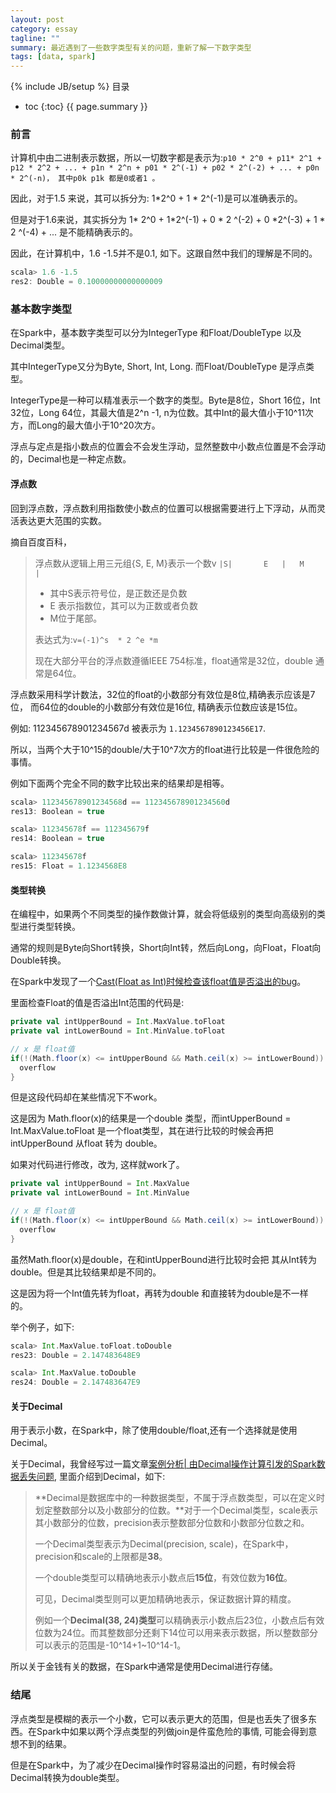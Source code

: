 ```yaml
---
layout: post
category: essay
tagline: ""
summary: 最近遇到了一些数字类型有关的问题，重新了解一下数字类型
tags: [data, spark]
---
```

{% include JB/setup %}
目录
* toc
{:toc}
{{ page.summary }}

### 前言

计算机中由二进制表示数据，所以一切数字都是表示为:`p10 * 2^0 + p11* 2^1 + p12 * 2^2 + ... + p1n * 2^n + p01 * 2^(-1) + p02 * 2^(-2) + ... + p0n * 2^(-n)， 其中p0k p1k 都是0或者1 。`

因此，对于1.5 来说，其可以拆分为: 1*2^0 + 1 * 2^(-1)是可以准确表示的。

但是对于1.6来说，其实拆分为 1* 2^0 + 1*2^(-1) + 0 * 2 ^(-2) + 0 *2^(-3) + 1 * 2 ^(-4) + ... 是不能精确表示的。

因此，在计算机中，1.6 -1.5并不是0.1, 如下。这跟自然中我们的理解是不同的。

```scala
scala> 1.6 -1.5
res2: Double = 0.10000000000000009
```



### 基本数字类型

在Spark中，基本数字类型可以分为IntegerType 和Float/DoubleType 以及Decimal类型。

其中IntegerType又分为Byte, Short, Int, Long.  而Float/DoubleType 是浮点类型。

IntegerType是一种可以精准表示一个数字的类型。Byte是8位，Short 16位，Int 32位，Long 64位，其最大值是2^n -1, n为位数。其中Int的最大值小于10^11次方，而Long的最大值小于10^20次方。

浮点与定点是指小数点的位置会不会发生浮动，显然整数中小数点位置是不会浮动的，Decimal也是一种定点数。

#### 浮点数

回到浮点数，浮点数利用指数使小数点的位置可以根据需要进行上下浮动，从而灵活表达更大范围的实数。

摘自百度百科，

>浮点数从逻辑上用三元组{S, E, M}表示一个数v `|S|       E   |   M      |`
>
>- 其中S表示符号位，是正数还是负数
>- E 表示指数位，其可以为正数或者负数
>- M位于尾部。
>
>表达式为:`v=(-1)^s  * 2 ^e *m`
>
>现在大部分平台的浮点数遵循IEEE 754标准，float通常是32位，double 通常是64位。

浮点数采用科学计数法，32位的float的小数部分有效位是8位,精确表示应该是7位， 而64位的double的小数部分有效位是16位, 精确表示位数应该是15位。

例如: 112345678901234567d 被表示为 `1.1234567890123456E17`.

所以，当两个大于10^15的double/大于10^7次方的float进行比较是一件很危险的事情。

例如下面两个完全不同的数字比较出来的结果却是相等。

```scala
scala> 112345678901234568d == 112345678901234560d
res13: Boolean = true

scala> 112345678f == 112345679f
res14: Boolean = true

scala> 112345678f
res15: Float = 1.1234568E8
```



#### 类型转换

在编程中，如果两个不同类型的操作数做计算，就会将低级别的类型向高级别的类型进行类型转换。

通常的规则是Byte向Short转换，Short向Int转，然后向Long，向Float，Float向Double转换。

在Spark中发现了一个[Cast(Float as Int)时候检查该float值是否溢出的bug](https://github.com/apache/spark/pull/27150)。

里面检查Float的值是否溢出Int范围的代码是:

```scala
private val intUpperBound = Int.MaxValue.toFloat
private val intLowerBound = Int.MinValue.toFloat

// x 是 float值
if(!(Math.floor(x) <= intUpperBound && Math.ceil(x) >= intLowerBound)) {
  overflow
}
```

但是这段代码却在某些情况下不work。

这是因为 Math.floor(x)的结果是一个double 类型，而intUpperBound = Int.MaxValue.toFloat 是一个float类型，其在进行比较的时候会再把intUpperBound 从float 转为 double。

如果对代码进行修改，改为, 这样就work了。

```scala
private val intUpperBound = Int.MaxValue
private val intLowerBound = Int.MinValue

// x 是 float值
if(!(Math.floor(x) <= intUpperBound && Math.ceil(x) >= intLowerBound)) {
  overflow
}
```

虽然Math.floor(x)是double，在和intUpperBound进行比较时会把 其从Int转为double。但是其比较结果却是不同的。

这是因为将一个Int值先转为float，再转为double 和直接转为double是不一样的。

举个例子，如下:

```scala
scala> Int.MaxValue.toFloat.toDouble
res23: Double = 2.147483648E9

scala> Int.MaxValue.toDouble
res24: Double = 2.147483647E9
```



#### 关于Decimal

用于表示小数，在Spark中，除了使用double/float,还有一个选择就是使用Decimal。

关于Decimal，我曾经写过一篇文章[案例分析\| 由Decimal操作计算引发的Spark数据丢失问题](https://mp.weixin.qq.com/s/yKFzO41l-2n617xICN2ObQ), 里面介绍到Decimal，如下:

> **Decimal是数据库中的一种数据类型，不属于浮点数类型，可以在定义时划定整数部分以及小数部分的位数。**对于一个Decimal类型，scale表示其小数部分的位数，precision表示整数部分位数和小数部分位数之和。
>
> 一个Decimal类型表示为Decimal(precision, scale)，在Spark中，precision和scale的上限都是**38**。
>
> 一个double类型可以精确地表示小数点后**15位**，有效位数为**16位**。
>
> 可见，Decimal类型则可以更加精确地表示，保证数据计算的精度。
>
> 例如一个**Decimal(38, 24)类型**可以精确表示小数点后23位，小数点后有效位数为24位。而其整数部分还剩下14位可以用来表示数据，所以整数部分可以表示的范围是-10^14+1~10^14-1。

所以关于金钱有关的数据，在Spark中通常是使用Decimal进行存储。



### 结尾

浮点类型是模糊的表示一个小数，它可以表示更大的范围，但是也丢失了很多东西。在Spark中如果以两个浮点类型的列做join是件蛮危险的事情, 可能会得到意想不到的结果。

但是在Spark中，为了减少在Decimal操作时容易溢出的问题，有时候会将Decimal转换为double类型。

